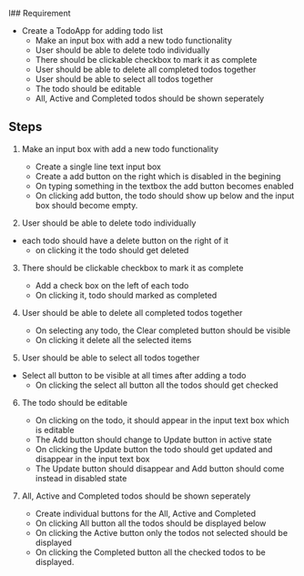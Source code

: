 l## Requirement

* Create a TodoApp for adding todo list
	* Make an input box with add a new todo functionality
	* User should be able to delete todo individually
	* There should be clickable checkbox to mark it as complete
	* User should be able to delete all completed todos together
	* User should be able to select all todos together
	* The todo should be editable
	* All, Active and Completed todos should be shown seperately


## Steps
1. Make an input box with add a new todo functionality
	* Create a single line text input box
	* Create a add button on the right which is disabled in the begining
	* On typing something in the textbox the add button becomes enabled
	* On clicking add button, the todo should show up below and the input box should become empty.

2. User should be able to delete todo individually
  * each todo should have a delete button on the right of it
	* on clicking it the todo should get deleted

3. There should be clickable checkbox to mark it as complete
	* Add a check box on the left of each todo
	* On clicking it, todo should marked as completed

4. User should be able to delete all completed todos together
	* On selecting any todo, the Clear completed button should be visible
	* On clicking it delete all the selected items

5. User should be able to select all todos together
  * Select all button to be visible at all times after adding a todo
	* On clicking the select all button all the todos should get checked

6. The todo should be editable
	* On clicking on the todo, it should appear in the input text box which is editable
	* The Add button should change to Update button in active state
	* On clicking the Update button the todo should get updated and disappear in the input text box
	* The Update button should disappear and Add button should come instead in disabled state


7. All, Active and Completed todos should be shown seperately
	* Create individual buttons for the All, Active and Completed
	*	On clicking All button all the todos should be displayed below
	*	On clicking the Active button only the todos not selected should be displayed
	*	On clicking the Completed button all the checked todos to be displayed.

